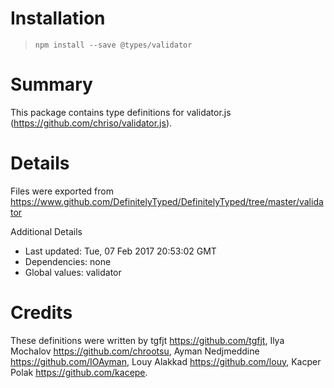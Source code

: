 # Installation
> `npm install --save @types/validator`

# Summary
This package contains type definitions for validator.js (https://github.com/chriso/validator.js).

# Details
Files were exported from https://www.github.com/DefinitelyTyped/DefinitelyTyped/tree/master/validator

Additional Details
 * Last updated: Tue, 07 Feb 2017 20:53:02 GMT
 * Dependencies: none
 * Global values: validator

# Credits
These definitions were written by tgfjt <https://github.com/tgfjt>, Ilya Mochalov <https://github.com/chrootsu>, Ayman Nedjmeddine <https://github.com/IOAyman>, Louy Alakkad <https://github.com/louy>, Kacper Polak <https://github.com/kacepe>.
